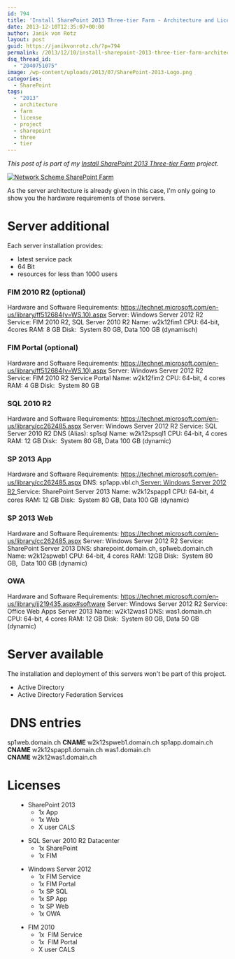 ```yaml
---
id: 794
title: 'Install SharePoint 2013 Three-tier Farm - Architecture and Licensing'
date: 2013-12-10T12:35:07+00:00
author: Janik von Rotz
layout: post
guid: https://janikvonrotz.ch/?p=794
permalink: /2013/12/10/install-sharepoint-2013-three-tier-farm-architecture-and-licensing/
dsq_thread_id:
  - "2040751075"
image: /wp-content/uploads/2013/07/SharePoint-2013-Logo.png
categories:
  - SharePoint
tags:
  - "2013"
  - architecture
  - farm
  - license
  - project
  - sharepoint
  - three
  - tier
---
```

*This post of is part of my [Install SharePoint 2013 Three-tier Farm](https://janikvonrotz.ch/projects/install-sharepoint-2013-three-tier-farm/) project.*

[![Network Scheme SharePoint Farm](/wp-content/uploads/2013/12/Network-Scheme-SharePoint-Farm.png)](/wp-content/uploads/2013/12/Network-Scheme-SharePoint-Farm.png)

As the server architecture is already given in this case, I'm only going to show you the hardware requirements of those servers.

<h1>Server additional</h1>

Each server installation provides:

<ul>
    <li>latest service pack</li>
    <li>64 Bit</li>
    <li>resources for less than 1000 users</li>
</ul>

<!--more-->

<h3>FIM 2010 R2 (optional)</h3>

Hardware and Software Requirements: <a href="https://technet.microsoft.com/en-us/library/ff512684(v=WS.10).aspx">https://technet.microsoft.com/en-us/library/ff512684(v=WS.10).aspx</a>
Server: Windows Server 2012 R2
Service: FIM 2010 R2, SQL Server 2010 R2
Name: w2k12fim1
CPU: 64-bit, 4cores
RAM: 8 GB
Disk:  System 80 GB, Data 100 GB (dynamisch)

<h3>FIM Portal (optional)</h3>

Hardware and Software Requirements: <a href="https://technet.microsoft.com/en-us/library/ff512684(v=WS.10).aspx">https://technet.microsoft.com/en-us/library/ff512684(v=WS.10).aspx
</a>Server: Windows Server 2012 R2
Service: FIM 2010 R2 Service Portal
Name: w2k12fim2
CPU: 64-bit, 4 cores
RAM: 4 GB
Disk:  System 80 GB

<h3>SQL 2010 R2</h3>

Hardware and Software Requirements: <a href="https://technet.microsoft.com/en-us/library/cc262485.aspx">https://technet.microsoft.com/en-us/library/cc262485.aspx
</a>Server: Windows Server 2012 R2
Service: SQL Server 2010 R2
DNS (Alias): sp1sql
Name: w2k12spsql1
CPU: 64-bit, 4 cores
RAM: 12 GB
Disk:  System 80 GB, Data 100 GB (dynamic)

<h3>SP 2013 App</h3>

Hardware and Software Requirements: <a href="https://technet.microsoft.com/en-us/library/cc262485.aspx">https://technet.microsoft.com/en-us/library/cc262485.aspx
</a>DNS: sp1app.vbl.ch<a href="https://technet.microsoft.com/en-us/library/cc262485.aspx">
<span style="color: #2b2b2b; line-height: 1.5;">Server: Windows Server 2012 R2
</span></a>Service: SharePoint Server 2013
<span style="line-height: 1.5;">Name: w2k12spapp1
</span>CPU: 64-bit, 4 cores
RAM: 12 GB
Disk:  System 80 GB, Data 100 GB (dynamic)

<h3>SP 2013 Web</h3>

Hardware and Software Requirements: <a href="https://technet.microsoft.com/en-us/library/cc262485.aspx">https://technet.microsoft.com/en-us/library/cc262485.aspx</a>
Server: Windows Server 2012 R2
Service: SharePoint Server 2013
DNS: sharepoint.domain.ch, sp1web.domain.ch
Name: w2k12spweb1
CPU: 64-bit, 4 cores
RAM: 12GB
Disk:  System 80 GB,  Data 100 GB (dynamic)

<h3>OWA</h3>

Hardware and Software Requirements: <a href="https://technet.microsoft.com/en-us/library/jj219435.aspx#software">https://technet.microsoft.com/en-us/library/jj219435.aspx#software</a>
Server: Windows Server 2012 R2
Service: Office Web Apps Server 2013
Name: w2k12was1
DNS: was1.domain.ch
CPU: 64-bit, 4 cores
RAM: 12 GB
Disk:  System 80 GB, Data 50 GB (dynamic)

<h1>Server available</h1>

The installation and deployment of this servers won't be part of this project.

<ul>
    <li>Active Directory</li>
    <li>Active Directory Federation Services</li>
</ul>

<h1> DNS entries</h1>

sp1web.domain.ch <strong>CNAME</strong> w2k12spweb1.domain.ch
sp1app.domain.ch <strong>CNAME</strong> w2k12spapp1.domain.ch
was1.domain.ch <strong>CNAME</strong> w2k12was1.domain.ch

<h1>Licenses</h1>

<ul>
<ul type="disc">
    <li>SharePoint 2013
<ul type="circle">
    <li>1x App</li>
    <li>1x Web</li>
    <li>X user CALS</li>
</ul>
</li>
</ul>
<ul type="disc">
    <li>SQL Server 2010 R2 Datacenter
<ul type="circle">
    <li>1x SharePoint</li>
    <li>1x FIM</li>
</ul>
</li>
</ul>
<ul type="disc">
    <li>Windows Server 2012
<ul type="circle">
    <li>1x FIM Service</li>
</ul>
<ul type="circle">
    <li>1x FIM Portal</li>
    <li>1x SP SQL</li>
</ul>
<ul type="circle">
    <li>1x SP App</li>
    <li>1x SP Web</li>
    <li>1x OWA</li>
</ul>
</li>
</ul>
<ul type="disc">
    <li>FIM 2010
<ul type="circle">
    <li>1x  FIM Service</li>
    <li>1x  FIM Portal</li>
    <li>X user CALS</li>
</ul>
</li>
</ul>
</ul>